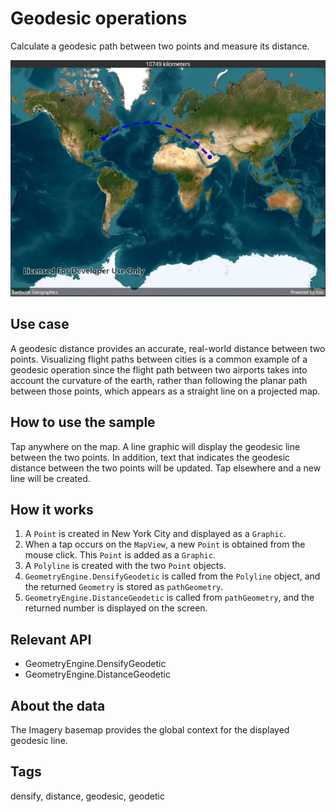 # Geodesic operations

Calculate a geodesic path between two points and measure its distance.

![Image of geodesic operations](geodesicoperations.jpg)

## Use case

A geodesic distance provides an accurate, real-world distance between two points. Visualizing flight paths between cities is a common example of a geodesic operation since the flight path between two airports takes into account the curvature of the earth, rather than following the planar path between those points, which appears as a straight line on a projected map.

## How to use the sample

Tap anywhere on the map. A line graphic will display the geodesic line between the two points. In addition, text that indicates the geodesic distance between the two points will be updated. Tap elsewhere and a new line will be created.

## How it works

1. A `Point` is created in New York City and displayed as a `Graphic`.
2. When a tap occurs on the `MapView`, a new `Point` is obtained from the mouse click. This `Point` is added as a `Graphic`.
3. A `Polyline` is created with the two `Point` objects.
4. `GeometryEngine.DensifyGeodetic` is called from the `Polyline` object, and the returned `Geometry` is stored as `pathGeometry`.
5. `GeometryEngine.DistanceGeodetic` is called from `pathGeometry`, and the returned number is displayed on the screen.

## Relevant API

* GeometryEngine.DensifyGeodetic
* GeometryEngine.DistanceGeodetic

## About the data

The Imagery basemap provides the global context for the displayed geodesic line.

## Tags

densify, distance, geodesic, geodetic
